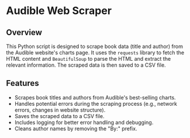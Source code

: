 # Audible Web Scraper

## Overview

This Python script is designed to scrape book data (title and author) from the Audible website's charts page. It uses the `requests` library to fetch the HTML content and `BeautifulSoup` to parse the HTML and extract the relevant information. The scraped data is then saved to a CSV file.

## Features

* Scrapes book titles and authors from Audible's best-selling charts.
* Handles potential errors during the scraping process (e.g., network errors, changes in website structure).
* Saves the scraped data to a CSV file.
* Includes logging for better error handling and debugging.
* Cleans author names by removing the "By:" prefix.

